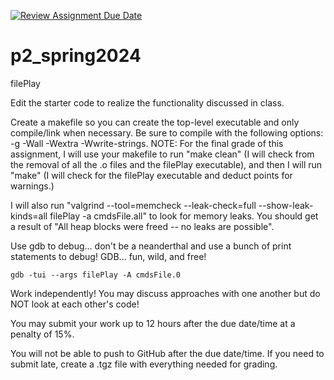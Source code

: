 [![Review Assignment Due Date](https://classroom.github.com/assets/deadline-readme-button-24ddc0f5d75046c5622901739e7c5dd533143b0c8e959d652212380cedb1ea36.svg)](https://classroom.github.com/a/VOU1r9z7)
# p2_spring2024

filePlay

Edit the starter code to realize the functionality discussed in class.

Create a makefile so you can create the top-level executable and only compile/link when necessary. Be sure to compile with the following options: -g -Wall -Wextra -Wwrite-strings. NOTE: For the final grade of this assignment, I will use your makefile to run "make clean" (I will check from the removal of all the .o files and the filePlay executable), and then I will run "make" (I will check for the filePlay executable and deduct points for warnings.)

I will also run "valgrind --tool=memcheck --leak-check=full --show-leak-kinds=all filePlay -a cmdsFile.all" to look for memory leaks. You should get a result of "All heap blocks were freed -- no leaks are possible".

Use gdb to debug... don't be a neanderthal and use a bunch of print statements to debug! GDB... fun, wild, and free!

    gdb -tui --args filePlay -A cmdsFile.0

Work independently! You may discuss approaches with one another but do NOT look at each other's code!

You may submit your work up to 12 hours after the due date/time at a penalty of 15%. 

You will not be able to push to GitHub after the due date/time. If you need to submit late, 
create a .tgz file with everything needed for grading.
